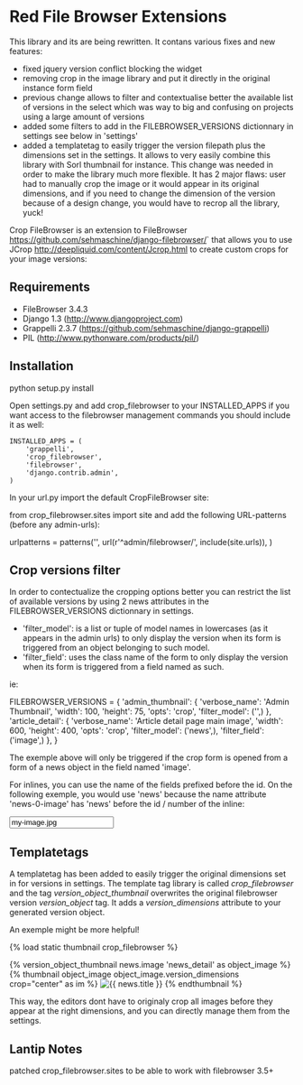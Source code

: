 Red File Browser Extensions
==================

This library and its are being rewritten. It contans various fixes and new features:

* fixed jquery version conflict blocking the widget
* removing crop in the image library and put it directly in the original instance form field
* previous change allows to filter and contextualise better the available list of versions in the select which was way to big and confusing on projects using a large amount of versions
* added some filters to add in the FILEBROWSER_VERSIONS dictionnary in settings see below in 'settings'
* added a templatetag to easily trigger the version filepath plus the dimensions set in the settings. It allows to very easily combine this library with Sorl thumbnail for instance. This change was needed in order to make the library much more flexible. It has 2 major flaws: user had to manually crop the image or it would appear in its original dimensions, and if you need to change the dimension of the version because of a design change, you would have to recrop all the library, yuck!

Crop FileBrowser is an extension to FileBrowser <https://github.com/sehmaschine/django-filebrowser/>` that allows you to use JCrop <http://deepliquid.com/content/Jcrop.html> to create custom crops for your image versions:

Requirements
------------

* FileBrowser 3.4.3
* Django 1.3 (http://www.djangoproject.com)
* Grappelli 2.3.7 (https://github.com/sehmaschine/django-grappelli)
* PIL (http://www.pythonware.com/products/pil/)

Installation
------------

python setup.py install

Open settings.py and add crop_filebrowser to your INSTALLED_APPS if you want access to the filebrowser management commands you should include it as well:

    INSTALLED_APPS = (
        'grappelli',
        'crop_filebrowser',
        'filebrowser',
        'django.contrib.admin',
    )

In your url.py import the default CropFileBrowser site:

from crop_filebrowser.sites import site
and add the following URL-patterns (before any admin-urls):

urlpatterns = patterns('',
   url(r'^admin/filebrowser/', include(site.urls)),
)

Crop versions filter
--------------------

In order to contectualize the cropping options better you can restrict the list of available versions by using 2 news attributes in the FILEBROWSER_VERSIONS dictionnary in settings.

* 'filter_model': is a list or tuple of model names in lowercases (as it appears in the admin urls) to only display the version when its form is triggered from an object belonging to such model.
* 'filter_field': uses the class name of the form to only display the version when its form is triggered from a field named as such.

ie:

FILEBROWSER_VERSIONS = {
    'admin_thumbnail': {
        'verbose_name': 'Admin Thumbnail',
        'width': 100,
        'height': 75,
        'opts': 'crop',
        'filter_model': ('',)
    },
    'article_detail': {
        'verbose_name': 'Article detail page main image',
        'width': 600,
        'height': 400,
        'opts': 'crop',
        'filter_model': ('news',),
        'filter_field': ('image',)
    },
}

The exemple above will only be triggered if the crop form is opened from a form of a news object in the field named 'image'. 

For inlines, you can use the name of the fields prefixed before the id. On the following exemple, you would use 'news' because the name attribute 'news-0-image' has 'news' before the id / number of the inline: 

<input id="id_news-0-image" class="vFileBrowseField" type="text" value="my-image.jpg" name="news-0-image">

Templatetags
------------

A templatetag has been added to easily trigger the original dimensions set in for versions in settings. The template tag library is called *crop_filebrowser* and the tag *version_object_thumbnail* overwrites the original filebrowser version *version_object* tag. It adds a *version_dimensions* attribute to your generated version object.

An exemple might be more helpful!

{% load static thumbnail crop_filebrowser %}

{% version_object_thumbnail news.image 'news_detail' as object_image %}  
{% thumbnail object_image object_image.version_dimensions crop="center" as im %}
    <img src="{{ im.url }}" alt="{{ news.title }}">
{% endthumbnail %}

This way, the editors dont have to originaly crop all images before they appear at the right dimensions, and you can directly manage them from the settings.

Lantip Notes
------------
patched crop_filebrowser.sites to be able to work with filebrowser 3.5+
